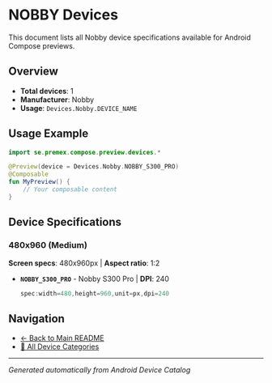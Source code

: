 # NOBBY Devices

This document lists all Nobby device specifications available for Android Compose previews.

## Overview

- **Total devices**: 1
- **Manufacturer**: Nobby
- **Usage**: `Devices.Nobby.DEVICE_NAME`

## Usage Example

```kotlin
import se.premex.compose.preview.devices.*

@Preview(device = Devices.Nobby.NOBBY_S300_PRO)
@Composable
fun MyPreview() {
    // Your composable content
}
```

## Device Specifications

### 480x960 (Medium)

**Screen specs**: 480x960px | **Aspect ratio**: 1:2

- **`NOBBY_S300_PRO`** - Nobby S300 Pro | **DPI**: 240
  ```kotlin
  spec:width=480,height=960,unit=px,dpi=240
  ```

## Navigation

- [← Back to Main README](../../README.md)
- [📱 All Device Categories](../README.md)

---
*Generated automatically from Android Device Catalog*
